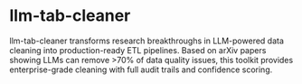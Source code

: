 # llm-tab-cleaner
llm-tab-cleaner transforms research breakthroughs in LLM-powered data cleaning into production-ready ETL pipelines. Based on arXiv papers showing LLMs can remove >70% of data quality issues, this toolkit provides enterprise-grade cleaning with full audit trails and confidence scoring.
